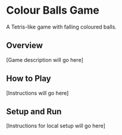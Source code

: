 # Colour Balls Game

A Tetris-like game with falling coloured balls.

## Overview

[Game description will go here]

## How to Play

[Instructions will go here]

## Setup and Run

[Instructions for local setup will go here]
